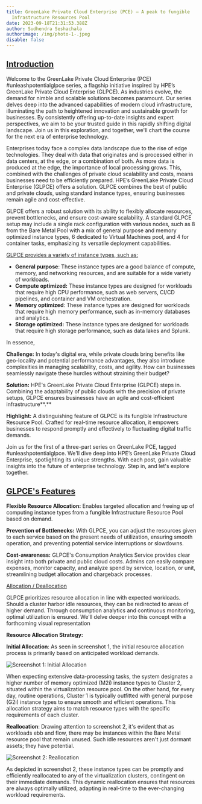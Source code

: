 ```yaml
---
title: GreenLake Private Cloud Enterprise (PCE) – A peak to fungible
  Infrastructure Resources Pool
date: 2023-09-18T21:31:53.388Z
author: Sudhendra Seshachala
authorimage: /img/photo-1-.jpeg
disable: false
---
```

## **[Introduction](<>)**

Welcome to the GreenLake Private Cloud Enterprise (PCE) #unleashpotentialglpce series, a flagship initiative inspired by HPE’s GreenLake Private Cloud Enterprise (GLPCE). As industries evolve, the demand for nimble and scalable solutions becomes paramount. Our series delves deep into the advanced capabilities of modern cloud infrastructure, illuminating the path to heightened innovation and sustainable growth for businesses. By consistently offering up-to-date insights and expert perspectives, we aim to be your trusted guide in this rapidly shifting digital landscape. Join us in this exploration, and together, we'll chart the course for the next era of enterprise technology.

Enterprises today face a complex data landscape due to the rise of edge technologies. They deal with data that originates and is processed either in data centers, at the edge, or a combination of both. As more data is produced at the edge, the importance of local processing grows. This, combined with the challenges of private cloud scalability and costs, means businesses need to be efficiently prepared. HPE’s GreenLake Private Cloud Enterprise (GLPCE) offers a solution. GLPCE combines the best of public and private clouds, using standard instance types, ensuring businesses remain agile and cost-effective.

GLPCE offers a robust solution with its ability to flexibly allocate resources, prevent bottlenecks, and ensure cost-aware scalability. A standard GLPCE setup may include a single rack configuration with various nodes, such as 8 from the Bare Metal Pool with a mix of general purpose and memory optimized instance types, 6 dedicated to Virtual Machines pool, and 4 for container tasks, emphasizing its versatile deployment capabilities.

[GLPCE provides a variety of instance types, such as:](<>) 

* **General purpose**: These instance types are a good balance of compute, memory, and networking resources, and are suitable for a wide variety of workloads.
* **Compute optimized:** These instance types are designed for workloads that require high CPU performance, such as web servers, CI/CD pipelines, and container and VM orchestration.
* **Memory optimized**: These instance types are designed for workloads that require high memory performance, such as in-memory databases and analytics.
* **Storage optimized:** These instance types are designed for workloads that require high storage performance, such as data lakes and Splunk.

In essence,

**Challenge:** In today's digital era, while private clouds bring benefits like geo-locality and potential performance advantages, they also introduce complexities in managing scalability, costs, and agility. How can businesses seamlessly navigate these hurdles without straining their budget?

**Solution:** HPE's GreenLake Private Cloud Enterprise (GLPCE) steps in. Combining the adaptability of public clouds with the precision of private setups, GLPCE ensures businesses have an agile and cost-efficient infrastructure**.**

**Highlight:** A distinguishing feature of GLPCE is its fungible Infrastructure Resource Pool. Crafted for real-time resource allocation, it empowers businesses to respond promptly and effectively to fluctuating digital traffic demands.

Join us for the first of a three-part series on GreenLake PCE, tagged #unleashpotentialglpce. We'll dive deep into HPE’s GreenLake Private Cloud Enterprise, spotlighting its unique strengths. With each post, gain valuable insights into the future of enterprise technology. Step in, and let's explore together.

## [GLPCE's Features](<>)

**Flexible Resource Allocation:** Enables targeted allocation and freeing up of computing instance types from a fungible Infrastructure Resource Pool based on demand.

**Prevention of Bottlenecks:** With GLPCE, you can adjust the resources given to each service based on the present needs of utilization, ensuring smooth operation, and preventing potential service interruptions or slowdowns.

**Cost-awareness:** GLPCE's Consumption Analytics Service provides clear insight into both private and public cloud costs. Admins can easily compare expenses, monitor capacity, and analyze spend by service, location, or unit, streamlining budget allocation and chargeback processes.

[Allocation / Deallocation](<>)

GLPCE prioritizes resource allocation in line with expected workloads. Should a cluster harbor idle resources, they can be redirected to areas of higher demand. Through consumption analytics and continuous monitoring, optimal utilization is ensured. We'll delve deeper into this concept with a forthcoming visual representation

**Resource Allocation Strategy:**  

**Initial Allocation**: As seen in screenshot 1, the initial resource allocation process is primarily based on anticipated workload demands. 

![Screenshot 1: Initial Allocation](/img/picture1.png "Screenshot 1: Initial Allocation")

When expecting extensive data-processing tasks, the system designates a higher number of memory optimized (M2i) instance types to Cluster 2, situated within the virtualization resource pool. On the other hand, for every day, routine operations, Cluster 1 is typically outfitted with general purpose (G2i) instance types to ensure smooth and efficient operations. This allocation strategy aims to match resource types with the specific requirements of each cluster.


**Reallocation**: Drawing attention to screenshot 2, it's evident that as workloads ebb and flow, there may be instances within the Bare Metal resource pool that remain unused. Such idle resources aren't just dormant assets; they have potential. 

![Screenshot 2: Reallocation](/img/picture2.png "Screenshot 2: Reallocation")

As depicted in screenshot 2, these instance types can be promptly and efficiently reallocated to any of the virtualization clusters, contingent on their immediate demands. This dynamic reallocation ensures that resources are always optimally utilized, adapting in real-time to the ever-changing workload requirements.